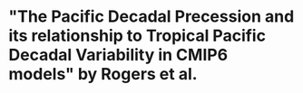 # "The Pacific Decadal Precession and its relationship to Tropical Pacific Decadal Variability in CMIP6 models" by Rogers et al.
